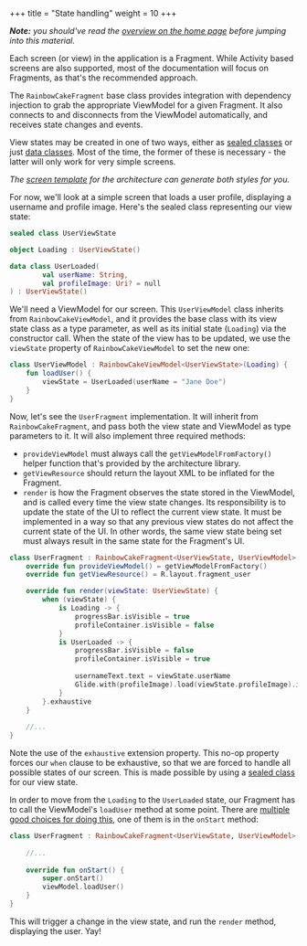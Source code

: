 +++
title = "State handling"
weight = 10
+++

_**Note:** you should've read the [overview on the home page](/#overview) before jumping into this material._

Each screen (or view) in the application is a Fragment. While Activity based screens are also supported, most of the documentation will focus on Fragments, as that's the recommended approach. 

The `RainbowCakeFragment` base class provides integration with dependency injection to grab the appropriate ViewModel for a given Fragment. It also connects to and disconnects from the ViewModel automatically, and receives state changes and events.

View states may be created in one of two ways, either as [sealed classes](/features/viewstate/#sealed-class-view-states) or just [data classes](/features/viewstate/#data-class-view-state-implementations). Most of the time, the former of these is necessary - the latter will only work for very simple screens.

_The [screen template](https://gitlab.autsoft.hu/AutSoft/AndroidChapter/rainbow-cake/rainbow-cake-templates#screen-template) for the architecture can generate both styles for you._

For now, we'll look at a simple screen that loads a user profile, displaying a username and profile image. Here's the sealed class representing our view state:

```kotlin
sealed class UserViewState

object Loading : UserViewState()

data class UserLoaded(
        val userName: String,
        val profileImage: Uri? = null
) : UserViewState()
```

We'll need a ViewModel for our screen. This `UserViewModel` class inherits from `RainbowCakeViewModel`, and it provides the base class with its view state class as a type parameter, as well as its initial state (`Loading`) via the constructor call. When the state of the view has to be updated, we use the `viewState` property of `RainbowCakeViewModel` to set the new one:

```kotlin
class UserViewModel : RainbowCakeViewModel<UserViewState>(Loading) {
    fun loadUser() {
        viewState = UserLoaded(userName = "Jane Doe")
    }
}
```

Now, let's see the `UserFragment` implementation. It will inherit from `RainbowCakeFragment`, and pass both the view state and ViewModel as type parameters to it. It will also implement three required methods:

- `provideViewModel` must always call the `getViewModelFromFactory()` helper function that's provided by the architecture library.
- `getViewResource` should return the layout XML to be inflated for the Fragment.
- `render` is how the Fragment observes the state stored in the ViewModel, and is called every time the view state changes. Its responsibility is to update the state of the UI to reflect the current view state. It must be implemented in a way so that any previous view states do not affect the current state of the UI. In other words, the same view state being set must always result in the same state for the Fragment's UI.

```kotlin
class UserFragment : RainbowCakeFragment<UserViewState, UserViewModel>() {
    override fun provideViewModel() = getViewModelFromFactory()
    override fun getViewResource() = R.layout.fragment_user

    override fun render(viewState: UserViewState) {
        when (viewState) {
            is Loading -> {
                progressBar.isVisible = true
                profileContainer.isVisible = false
            }
            is UserLoaded -> {
                progressBar.isVisible = false
                profileContainer.isVisible = true
                
                usernameText.text = viewState.userName
                Glide.with(profileImage).load(viewState.profileImage).into(profileImage)
            }
        }.exhaustive          
    }
    
    //...
}
```

Note the use of the `exhaustive` extension property. This no-op property forces our `when` clause to be exhaustive, so that we are forced to handle all possible states of our screen. This is made possible by using a [sealed class](https://kotlinlang.org/docs/reference/sealed-classes.html) for our view state.

In order to move from the `Loading` to the `UserLoaded` state, our Fragment has to call the ViewModel's `loadUser` method at some point. There are [multiple good choices for doing this](/features/viewmodels/#data-fetch-choices), one of them is in the `onStart` method:

```kotlin
class UserFragment : RainbowCakeFragment<UserViewState, UserViewModel>() {
    
    //...
    
    override fun onStart() {
        super.onStart()
        viewModel.loadUser()
    }
}
```

This will trigger a change in the view state, and run the `render` method, displaying the user. Yay!
